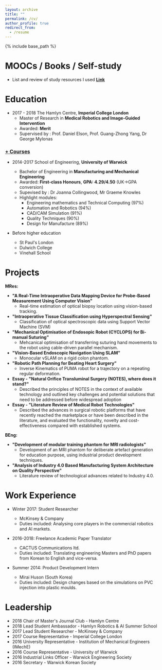 ```yaml
---
layout: archive
title: ""
permalink: /cv/
author_profile: true
redirect_from:
  - /resume
---
```


{% include base_path %}


MOOCs / Books / Self-study
====
* List and review of study resources I used  **[Link](https://github.com/changh95/Study-Resources-Review/blob/master/README.md)**

Education
====

* 2017 - 2018 The Hamlyn Centre, **Imperial College London**
  * Master of Research in **Medical Robotics and Image-Guided Intervention**
  * Awarded: **Merit**
  * Supervised by : Prof. Daniel Elson, Prof. Guang-Zhong Yang, Dr George Mylonas
<h3><a href="javascript:void(0)" class="dsphead" onclick="dsp(this)"><span class="dspchar">+</span> Courses</a></h3>
<div class="dspcont" style='display:none;'>
  <ul>
    <li>Medical Imaging</li>
    <li>Image Guided Intervention</li>
    <li>Medical Robotics</li>
    <li>Minimal Invasive Surgery</li>
    <li>Sensing, Perception and Neuroergonomics</li>
  </ul>
</div>

* 2014-2017 School of Engineering, **University of Warwick**
  * Bachelor of Engineering in **Manufacturing and Mechanical Engineering**
  * Awarded: **First-class Honours**, **GPA: 4.29/4.50** (UK->GPA conversion)
  * Supevised by : Dr Joanna Collingwood, Mr Graeme Knowles
  * Highlight modules:
    * Engineering mathematics and Technical Computing (97%)
    * Automation and Robotics (94%)
    * CAD/CAM Simulation (91%)
    * Quality Techniques (90%)
    * Design for Manufacture (89%)

* Before higher education
  * St Paul's London
  * Dulwich College
  * Vinehall School

Projects
====

**MRes:**

* **"A Real-Time Intraoperative Data Mapping Device for Probe-Based Measurement Using Computer Vision"**
  * Real-time estimation of optical biopsy location using vision-based tracking.
* **"Intraoperative Tissue Classification using Hyperspectral Sensing"**
  * Classification of optical spectroscopic data using Support Vector Machine (SVM)
* **"Mechanical Optimisation of Endosopic Robot (CYCLOPS) for Bi-manual Suturing"**
  * Mehcanical optimisation of transferring suturing hand movements to the robot using cable-driven parallel mechanism.
* **"Vision-Based Endoscopic Navigation Using SLAM"**
  * Monocular vSLAM on a rigid colon phantom.
* **"Robotic Path Planning for Beating Heart Surgery"**
  * Inverse Kinematics of PUMA robot for a trajectory on a repeating regular deformation.
* **Essay - "Natural Orifice Transluminal Surgery (NOTES), where does it stand?"**
  * Described the principles of NOTES in the context of available technology and outlined key challenges and potential solutions that need to be addressed before widespread adoption
* **Essay - "Literature Review of Medical Robot Technologies"**
  * Described the advances in surgical robotic platforms that have recently reached the marketplace or have been described in the literature, and evaluated the functionality, novelty and cost-effectiveness compared with established systems.

**BEng:**

* **"Development of modular training phantom for MRI radiologists"**
  * Development of an MRI phantom for deliberate artefact generation for education purpose, using industrial product development techniques.
* **"Analysis of Industry 4.0 Based Manufacturing System Architecture on Quality Perspective"**
  * Literature review of technological advances related to Industry 4.0.

Work Experience
====
* Winter 2017: Student Researcher
  * McKinsey & Company
  * Duties included: Analysing core players in the commercial robotics and AI markets.

* 2016-2018: Freelance Academic Paper Translator
  * CACTUS Communications ltd.
  * Duties included: Translating engineering Masters and PhD papers from Korean to English and vice-versa.

* Summer 2014: Product Development Intern
  * Mirai Huson (South Korea)
  * Duties included: Design changes based on the simulations on PVC injection into plastic moulds.

Leadership
==== 
* 2018 Chair of Master's Journal Club - Hamlyn Centre
* 2018 Lead Student Ambassador - Hamlyn Robotics & AI Summer School
* 2017 Lead Student Researcher - McKinsey & Company
* 2017 Course Representative - Imperial College London
* 2016 University Representative - Institution of Mechanical Engineers (IMechE)
* 2016 Course Representative - University of Warwick
* 2016 Industrial Links Officer - Warwick Engineering Society
* 2016 Secretary - Warwick Korean Society
 
